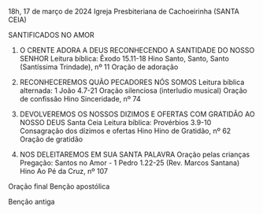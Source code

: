 18h, 17 de março de 2024
Igreja Presbiteriana de Cachoeirinha (SANTA CEIA)

SANTIFICADOS NO AMOR

1. O CRENTE ADORA A DEUS RECONHECENDO A SANTIDADE DO NOSSO SENHOR
Leitura bíblica: Êxodo 15.11-18
Hino Santo, Santo, Santo (Santíssima Trindade), nº 11
Oração de adoração

2. RECONHECEREMOS QUÃO PECADORES NÓS SOMOS
Leitura bíblica alternada: 1 João 4.7-21
Oração silenciosa (interludio musical)
Oração de confissão
Hino Sinceridade, nº 74

3. DEVOLVEREMOS OS NOSSOS DIZIMOS E OFERTAS COM GRATIDÃO AO NOSSO DEUS
Santa Ceia
Leitura bíblica: Provérbios 3.9-10
Consagração dos dízimos e ofertas
Hino Hino de Gratidão, nº 62
Oração de gratidão

4. NOS DELEITAREMOS EM SUA SANTA PALAVRA
Oração pelas crianças
Pregação: Santos no Amor - 1 Pedro 1.22-25 (Rev. Marcos Santana) 
Hino Ao Pé da Cruz, nº 107

Oração final
Benção apostólica 

Benção antiga
